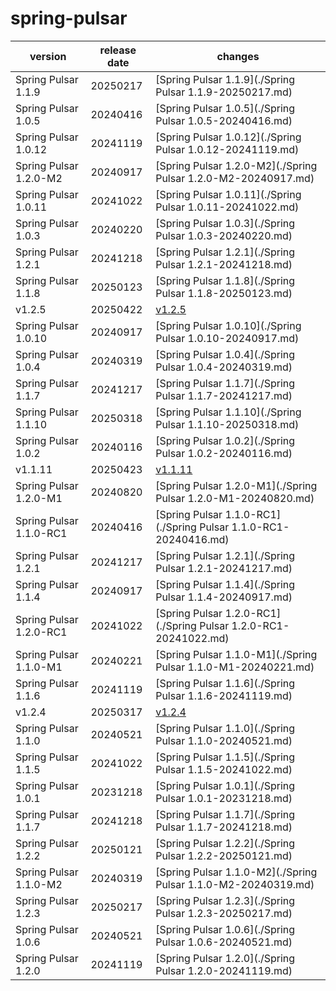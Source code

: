 # spring-pulsar	


|version|release date|changes|
|---|---|---|
|Spring Pulsar 1.1.9|20250217|[Spring Pulsar 1.1.9](./Spring Pulsar 1.1.9-20250217.md)|
|Spring Pulsar 1.0.5|20240416|[Spring Pulsar 1.0.5](./Spring Pulsar 1.0.5-20240416.md)|
|Spring Pulsar 1.0.12|20241119|[Spring Pulsar 1.0.12](./Spring Pulsar 1.0.12-20241119.md)|
|Spring Pulsar 1.2.0-M2|20240917|[Spring Pulsar 1.2.0-M2](./Spring Pulsar 1.2.0-M2-20240917.md)|
|Spring Pulsar 1.0.11|20241022|[Spring Pulsar 1.0.11](./Spring Pulsar 1.0.11-20241022.md)|
|Spring Pulsar 1.0.3|20240220|[Spring Pulsar 1.0.3](./Spring Pulsar 1.0.3-20240220.md)|
|Spring Pulsar 1.2.1|20241218|[Spring Pulsar 1.2.1](./Spring Pulsar 1.2.1-20241218.md)|
|Spring Pulsar 1.1.8|20250123|[Spring Pulsar 1.1.8](./Spring Pulsar 1.1.8-20250123.md)|
|v1.2.5|20250422|[v1.2.5](./v1.2.5-20250422.md)|
|Spring Pulsar 1.0.10|20240917|[Spring Pulsar 1.0.10](./Spring Pulsar 1.0.10-20240917.md)|
|Spring Pulsar 1.0.4|20240319|[Spring Pulsar 1.0.4](./Spring Pulsar 1.0.4-20240319.md)|
|Spring Pulsar 1.1.7|20241217|[Spring Pulsar 1.1.7](./Spring Pulsar 1.1.7-20241217.md)|
|Spring Pulsar 1.1.10|20250318|[Spring Pulsar 1.1.10](./Spring Pulsar 1.1.10-20250318.md)|
|Spring Pulsar 1.0.2|20240116|[Spring Pulsar 1.0.2](./Spring Pulsar 1.0.2-20240116.md)|
|v1.1.11|20250423|[v1.1.11](./v1.1.11-20250423.md)|
|Spring Pulsar 1.2.0-M1|20240820|[Spring Pulsar 1.2.0-M1](./Spring Pulsar 1.2.0-M1-20240820.md)|
|Spring Pulsar 1.1.0-RC1|20240416|[Spring Pulsar 1.1.0-RC1](./Spring Pulsar 1.1.0-RC1-20240416.md)|
|Spring Pulsar 1.2.1|20241217|[Spring Pulsar 1.2.1](./Spring Pulsar 1.2.1-20241217.md)|
|Spring Pulsar 1.1.4|20240917|[Spring Pulsar 1.1.4](./Spring Pulsar 1.1.4-20240917.md)|
|Spring Pulsar 1.2.0-RC1|20241022|[Spring Pulsar 1.2.0-RC1](./Spring Pulsar 1.2.0-RC1-20241022.md)|
|Spring Pulsar 1.1.0-M1|20240221|[Spring Pulsar 1.1.0-M1](./Spring Pulsar 1.1.0-M1-20240221.md)|
|Spring Pulsar 1.1.6|20241119|[Spring Pulsar 1.1.6](./Spring Pulsar 1.1.6-20241119.md)|
|v1.2.4|20250317|[v1.2.4](./v1.2.4-20250317.md)|
|Spring Pulsar 1.1.0|20240521|[Spring Pulsar 1.1.0](./Spring Pulsar 1.1.0-20240521.md)|
|Spring Pulsar 1.1.5|20241022|[Spring Pulsar 1.1.5](./Spring Pulsar 1.1.5-20241022.md)|
|Spring Pulsar 1.0.1|20231218|[Spring Pulsar 1.0.1](./Spring Pulsar 1.0.1-20231218.md)|
|Spring Pulsar 1.1.7|20241218|[Spring Pulsar 1.1.7](./Spring Pulsar 1.1.7-20241218.md)|
|Spring Pulsar 1.2.2|20250121|[Spring Pulsar 1.2.2](./Spring Pulsar 1.2.2-20250121.md)|
|Spring Pulsar 1.1.0-M2|20240319|[Spring Pulsar 1.1.0-M2](./Spring Pulsar 1.1.0-M2-20240319.md)|
|Spring Pulsar 1.2.3|20250217|[Spring Pulsar 1.2.3](./Spring Pulsar 1.2.3-20250217.md)|
|Spring Pulsar 1.0.6|20240521|[Spring Pulsar 1.0.6](./Spring Pulsar 1.0.6-20240521.md)|
|Spring Pulsar 1.2.0|20241119|[Spring Pulsar 1.2.0](./Spring Pulsar 1.2.0-20241119.md)|
